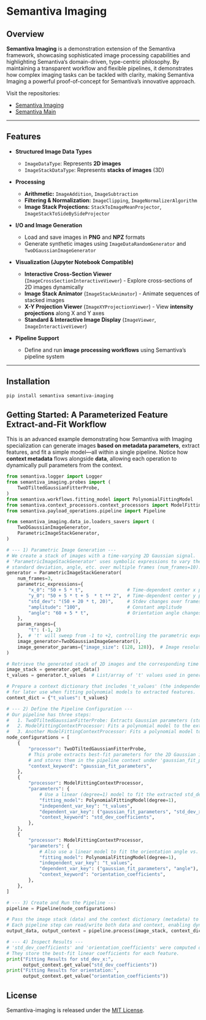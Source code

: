 # Semantiva Imaging


## Overview
**Semantiva Imaging** is a demonstration extension of the Semantiva framework, showcasing sophisticated image processing capabilities and highlighting Semantiva’s domain-driven, type-centric philosophy. By maintaining a transparent workflow and flexible pipelines, it demonstrates how complex imaging tasks can be tackled with clarity, making Semantiva Imaging a powerful proof-of-concept for Semantiva’s innovative approach.

Visit the repositories:
- [Semantiva Imaging](https://github.com/semantiva/semantiva-imaging)
- [Semantiva Main](https://github.com/semantiva)

---

## Features

- **Structured Image Data Types**  
  - `ImageDataType`: Represents **2D images**  
  - `ImageStackDataType`: Represents **stacks of images** (3D)

- **Processing**  
  - **Arithmetic:** `ImageAddition`, `ImageSubtraction`
  - **Filtering & Normalization:** `ImageClipping`, `ImageNormalizerAlgorithm`
  - **Image Stack Projections:** `StackToImageMeanProjector`, `ImageStackToSideBySideProjector`

- **I/O and Image Generation**  
  - Load and save images in **PNG** and **NPZ** formats  
  - Generate synthetic images using `ImageDataRandomGenerator` and `TwoDGaussianImageGenerator`

- **Visualization (Jupyter Notebook Compatible)**  
  - **Interactive Cross-Section Viewer** (`ImageCrossSectionInteractiveViewer`) - Explore cross-sections of 2D images dynamically  
  - **Image Stack Animator** (`ImageStackAnimator`) - Animate sequences of stacked images  
  - **X-Y Projection Viewer** (`ImageXYProjectionViewer`) - View **intensity projections** along X and Y axes  
  - **Standard & Interactive Image Display** (`ImageViewer`, `ImageInteractiveViewer`)

- **Pipeline Support**  
  - Define and run **image processing workflows** using Semantiva’s pipeline system  

---

## Installation
```bash
pip install semantiva semantiva-imaging
```


## Getting Started: A Parameterized Feature Extract-and-Fit Workflow

This is an advanced example demonstrating how Semantiva with Imaging specialization can generate images **based on metadata parameters**, extract features, and fit a simple model—all within a single pipeline. Notice how **context metadata** flows alongside **data**, allowing each operation to dynamically pull parameters from the context.

```python
from semantiva.logger import Logger
from semantiva_imaging.probes import (
    TwoDTiltedGaussianFitterProbe,
)
from semantiva.workflows.fitting_model import PolynomialFittingModel
from semantiva.context_processors.context_processors import ModelFittingContextProcessor
from semantiva.payload_operations.pipeline import Pipeline

from semantiva_imaging.data_io.loaders_savers import (
    TwoDGaussianImageGenerator,
    ParametricImageStackGenerator,
)

# --- 1) Parametric Image Generation ---
# We create a stack of images with a time-varying 2D Gaussian signal.
# 'ParametricImageStackGenerator' uses symbolic expressions to vary the Gaussian's position,
# standard deviation, angle, etc. over multiple frames (num_frames=10).
generator = ParametricImageStackGenerator(
    num_frames=3,
    parametric_expressions={
        "x_0": "50 + 5 * t",                # Time-dependent center x position
        "y_0": "50 + 5 * t + 5  * t ** 2",  # Time-dependent center y position
        "std_dev": "(50 + 20 * t, 20)",     # Stdev changes over frames
        "amplitude": "100",                 # Constant amplitude
        "angle": "60 + 5 * t",              # Orientation angle changes over frames
    },
    param_ranges={
        "t": (-1, 2)
    },  # 't' will sweep from -1 to +2, controlling the parametric expressions
    image_generator=TwoDGaussianImageGenerator(),
    image_generator_params={"image_size": (128, 128)},  # Image resolution
)

# Retrieve the generated stack of 2D images and the corresponding time values.
image_stack = generator.get_data()
t_values = generator.t_values  # List/array of 't' values used in generation.

# Prepare a context dictionary that includes 't_values' (the independent variable)
# for later use when fitting polynomial models to extracted features.
context_dict = {"t_values": t_values}

# --- 2) Define the Pipeline Configuration ---
# Our pipeline has three steps:
#   1. TwoDTiltedGaussianFitterProbe: Extracts Gaussian parameters (std_dev, angle, etc.) from each frame.
#   2. ModelFittingContextProcessor: Fits a polynomial model to the extracted std_dev_x feature vs. t_values.
#   3. Another ModelFittingContextProcessor: Fits a polynomial model to the extracted angle feature vs. t_values.
node_configurations = [
    {
        "processor": TwoDTiltedGaussianFitterProbe,
        # This probe extracts best-fit parameters for the 2D Gaussian in each frame
        # and stores them in the pipeline context under 'gaussian_fit_parameters'.
        "context_keyword": "gaussian_fit_parameters",
    },
    {
        "processor": ModelFittingContextProcessor,
        "parameters": {
            # Use a linear (degree=1) model to fit the extracted std_dev_x vs. t_values.
            "fitting_model": PolynomialFittingModel(degree=1),
            "independent_var_key": "t_values",
            "dependent_var_key": ("gaussian_fit_parameters", "std_dev_x"),
            "context_keyword": "std_dev_coefficients",
        },
    },
    {
        "processor": ModelFittingContextProcessor,
        "parameters": {
            # Also use a linear model to fit the orientation angle vs. t_values.
            "fitting_model": PolynomialFittingModel(degree=1),
            "independent_var_key": "t_values",
            "dependent_var_key": ("gaussian_fit_parameters", "angle"),
            "context_keyword": "orientation_coefficients",
        },
    },
]

# --- 3) Create and Run the Pipeline ---
pipeline = Pipeline(node_configurations)

# Pass the image stack (data) and the context dictionary (metadata) to the pipeline.
# Each pipeline step can read/write both data and context, enabling dynamic parameter injection.
output_data, output_context = pipeline.process(image_stack, context_dict)

# --- 4) Inspect Results ---
# 'std_dev_coefficients' and 'orientation_coefficients' were computed during pipeline execution.
# They store the best-fit linear coefficients for each feature.
print("Fitting Results for std_dev_x:",
      output_context.get_value("std_dev_coefficients"))
print("Fitting Results for orientation:",
      output_context.get_value("orientation_coefficients"))
```

## License

Semantiva-imaging is released under the [MIT License](./LICENSE).

